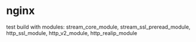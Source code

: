 # nginx
test build with modules: stream_core_module, stream_ssl_preread_module, http_ssl_module, http_v2_module, http_realip_module
